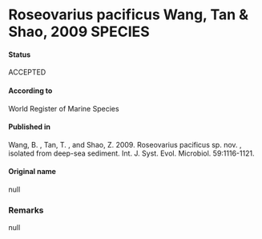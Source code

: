 Roseovarius pacificus Wang, Tan & Shao, 2009 SPECIES
=======

#### Status
ACCEPTED

#### According to
World Register of Marine Species

#### Published in
Wang, B. , Tan, T. , and Shao, Z. 2009. Roseovarius pacificus sp. nov. , isolated from deep-sea sediment. Int. J. Syst. Evol. Microbiol. 59:1116-1121.

#### Original name
null

### Remarks
null